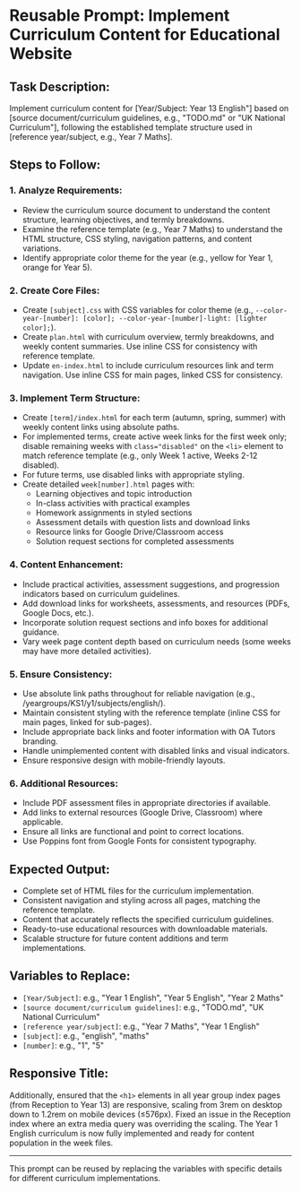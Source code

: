 # Reusable Prompt: Implement Curriculum Content for Educational Website

## Task Description:
Implement curriculum content for [Year/Subject: Year 13 English"] based on [source document/curriculum guidelines, e.g., "TODO.md" or "UK National Curriculum"], following the established template structure used in [reference year/subject, e.g., Year 7 Maths].

## Steps to Follow:

### 1. Analyze Requirements:
- Review the curriculum source document to understand the content structure, learning objectives, and termly breakdowns.
- Examine the reference template (e.g., Year 7 Maths) to understand the HTML structure, CSS styling, navigation patterns, and content variations.
- Identify appropriate color theme for the year (e.g., yellow for Year 1, orange for Year 5).

### 2. Create Core Files:
- Create `[subject].css` with CSS variables for color theme (e.g., `--color-year-[number]: [color]; --color-year-[number]-light: [lighter color];`).
- Create `plan.html` with curriculum overview, termly breakdowns, and weekly content summaries. Use inline CSS for consistency with reference template.
- Update `en-index.html` to include curriculum resources link and term navigation. Use inline CSS for main pages, linked CSS for consistency.

### 3. Implement Term Structure:
- Create `[term]/index.html` for each term (autumn, spring, summer) with weekly content links using absolute paths.
- For implemented terms, create active week links for the first week only; disable remaining weeks with `class="disabled"` on the `<li>` element to match reference template (e.g., only Week 1 active, Weeks 2-12 disabled).
- For future terms, use disabled links with appropriate styling.
- Create detailed `week[number].html` pages with:
  - Learning objectives and topic introduction
  - In-class activities with practical examples
  - Homework assignments in styled sections
  - Assessment details with question lists and download links
  - Resource links for Google Drive/Classroom access
  - Solution request sections for completed assessments

### 4. Content Enhancement:
- Include practical activities, assessment suggestions, and progression indicators based on curriculum guidelines.
- Add download links for worksheets, assessments, and resources (PDFs, Google Docs, etc.).
- Incorporate solution request sections and info boxes for additional guidance.
- Vary week page content depth based on curriculum needs (some weeks may have more detailed activities).

### 5. Ensure Consistency:
- Use absolute link paths throughout for reliable navigation (e.g., /yeargroups/KS1/y1/subjects/english/).
- Maintain consistent styling with the reference template (inline CSS for main pages, linked for sub-pages).
- Include appropriate back links and footer information with OA Tutors branding.
- Handle unimplemented content with disabled links and visual indicators.
- Ensure responsive design with mobile-friendly layouts.

### 6. Additional Resources:
- Include PDF assessment files in appropriate directories if available.
- Add links to external resources (Google Drive, Classroom) where applicable.
- Ensure all links are functional and point to correct locations.
- Use Poppins font from Google Fonts for consistent typography.

## Expected Output:
- Complete set of HTML files for the curriculum implementation.
- Consistent navigation and styling across all pages, matching the reference template.
- Content that accurately reflects the specified curriculum guidelines.
- Ready-to-use educational resources with downloadable materials.
- Scalable structure for future content additions and term implementations.

## Variables to Replace:
- `[Year/Subject]`: e.g., "Year 1 English", "Year 5 English", "Year 2 Maths"
- `[source document/curriculum guidelines]`: e.g., "TODO.md", "UK National Curriculum"
- `[reference year/subject]`: e.g., "Year 7 Maths", "Year 1 English"
- `[subject]`: e.g., "english", "maths"
- `[number]`: e.g., "1", "5"

## Responsive Title:
Additionally, ensured that the `<h1>` elements in all year group index pages (from Reception to Year 13) are responsive, scaling from 3rem on desktop down to 1.2rem on mobile devices (≤576px). Fixed an issue in the Reception index where an extra media query was overriding the scaling. The Year 1 English curriculum is now fully implemented and ready for content population in the week files.

---

This prompt can be reused by replacing the variables with specific details for different curriculum implementations.
